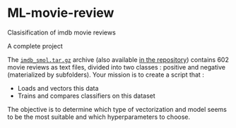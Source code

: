 # ML-movie-review
Clasisification of imdb movie reviews 

A complete project

The [`imdb_smol.tar.gz`](data/imdb_smol.tar.gz) archive (also available [in the
repository](https://github.com/LoicGrobol/apprentissage-artificiel/blob/main/slides/06-scikit-learn/data/imdb_smol.tar.gz))
contains 602 movie reviews as text files, divided into two classes :
positive and negative (materialized by subfolders). Your mission is to create a
script that :

- Loads and vectors this data
- Trains and compares classifiers on this dataset

The objective is to determine which type of vectorization and model seems to be the most suitable and which
hyperparameters to choose. 
